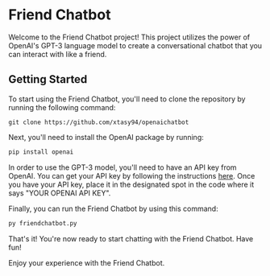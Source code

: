 # Friend Chatbot

Welcome to the Friend Chatbot project! This project utilizes the power of OpenAI's GPT-3 language model to create a conversational chatbot that you can interact with like a friend.

## Getting Started

To start using the Friend Chatbot, you'll need to clone the repository by running the following command:

```git
git clone https://github.com/xtasy94/openaichatbot
```

Next, you'll need to install the OpenAI package by running:

```python
pip install openai
```

In order to use the GPT-3 model, you'll need to have an API key from OpenAI. You can get your API key by following the instructions [here](https://github.com/xtasy94/openaichatbot/blob/main/friendchatbot.py). Once you have your API key, place it in the designated spot in the code where it says "YOUR OPENAI API KEY".

Finally, you can run the Friend Chatbot by using this command:

```python
py friendchatbot.py
```
That's it! You're now ready to start chatting with the Friend Chatbot. Have fun!

Enjoy your experience with the Friend Chatbot.
